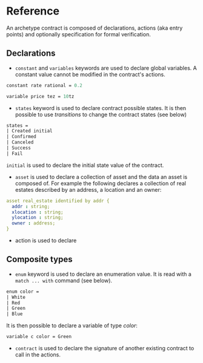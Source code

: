 # Reference

An archetype contract is composed of declarations, actions \(aka entry points\) and optionally specification for formal verification.

## Declarations

* `constant` and `variables` keywords are used to declare global variables. A constant value cannot be modified in the contract's actions.

```ocaml
constant rate rational = 0.2
```

```ocaml
variable price tez = 10tz
```

* `states` keyword is used to declare contract possible states. It is then possible to use _transitions_ to change the contract states \(see below\)

```ocaml
states =
| Created initial
| Confirmed
| Canceled
| Success
| Fail
```

 `initial`  is used to declare the initial state value of the contract. 

* `asset` is used to declare a collection of asset and the data an asset is composed of. For example the following declares a collection of real estates described by an address, a location and an owner:

```yaml
asset real_estate identified by addr {
  addr : string;
  xlocation : string;
  ylocation : string;
  owner : address;
}
```

* action is used to declare 

## Composite types

* `enum` keyword is used to declare an enumeration value. It is read with a `match ... with` command \(see below\). 

```ocaml
enum color =
| White 
| Red
| Green
| Blue
```

It is then possible to declare a variable of type _color_:

```ocaml
variable c color = Green
```

* `contract` is used to declare the signature of another existing contract to call in the actions.

